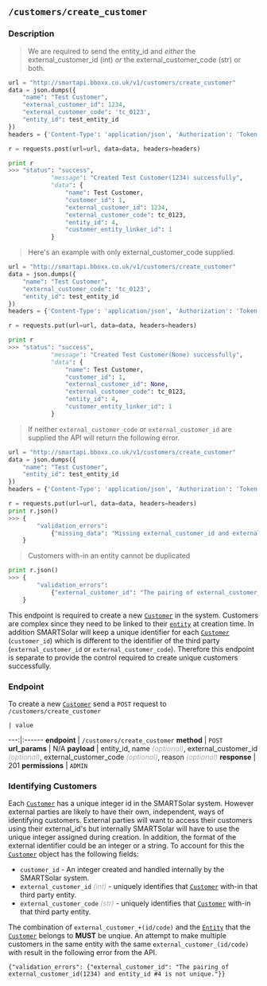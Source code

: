 ## `/customers/create_customer`
### Description

> We are required to send the entity_id and *either* the external_customer_id (int) *or* the external_customer_code (str) or both.

```python
url = "http://smartapi.bboxx.co.uk/v1/customers/create_customer"
data = json.dumps({
    "name": "Test Customer",
    "external_customer_id": 1234,
    "external_customer_code": 'tc_0123',
    "entity_id": test_entity_id
})
headers = {'Content-Type': 'application/json', 'Authorization': 'Token token=' + A_VALID_TOKEN}

r = requests.post(url=url, data=data, headers=headers)

print r
>>> "status": "success",
            "message": "Created Test Customer(1234) successfully",
            "data": {
                "name": Test Customer,
                "customer_id": 1,
                "external_customer_id": 1234,
                "external_customer_code": tc_0123,
                "entity_id": 4,
                "customer_entity_linker_id": 1
            }
```

> Here's an example with only external_customer_code supplied.

```python
url = "http://smartapi.bboxx.co.uk/v1/customers/create_customer"
data = json.dumps({
    "name": "Test Customer",
    "external_customer_code": 'tc_0123',
    "entity_id": test_entity_id
})
headers = {'Content-Type': 'application/json', 'Authorization': 'Token token=' + A_VALID_TOKEN}

r = requests.put(url=url, data=data, headers=headers)

print r
>>> "status": "success",
            "message": "Created Test Customer(None) successfully",
            "data": {
                "name": Test Customer,
                "customer_id": 1,
                "external_customer_id": None,
                "external_customer_code": tc_0123,
                "entity_id": 4,
                "customer_entity_linker_id": 1
            }
```

> If neither `external_customer_code` or `external_customer_id` are supplied the API will return the following error.

```python
url = "http://smartapi.bboxx.co.uk/v1/customers/create_customer"
data = json.dumps({
    "name": "Test Customer",
    "entity_id": test_entity_id
})
headers = {'Content-Type': 'application/json', 'Authorization': 'Token token=' + A_VALID_TOKEN}

r = requests.put(url=url, data=data, headers=headers)
print r.json()
>>> {
        "validation_errors":
            {"missing_data": "Missing external_customer_id and external_customer_code."}
    }
```

> Customers with-in an entity cannot be duplicated

```python
print r.json()
>>> {
        "validation_errors":
            {"external_customer_id": "The pairing of external_customer_id(1234) and entity_id #4 is not unique."}
    }
```
This endpoint is required to create a new <a href=/#customer>`Customer`</a> in the system. Customers are complex since they need to be linked to their  <a href=/#entity>`entity`</a> at creation time. In addition SMARTSolar will keep a unique identifier for each <a href=/#customer>`Customer`</a> (`customer_id`) which is different to the identifier of the third party (`external_customer_id` or `external_customer_code`). Therefore this endpoint is separate to provide the control required to create unique customers successfully.


### Endpoint
To create a new <a href=/#customer>`Customer`</a> send a `POST` request to `/customers/create_customer`

    | value
---:|:------
__endpoint__ | `/customers/create_customer`
__method__ | `POST`
__url_params__ | N/A
__payload__ | entity_id, name <font color="DarkGray">_(optional)_</font>, external_customer_id <font color="DarkGray">_(optional)_</font>, external_customer_code <font color="DarkGray">_(optional)_</font>, reason <font color="DarkGray">_(optional)_</font>
__response__ | 201
__permissions__ | `ADMIN`


### Identifying Customers
Each <a href=/#customer>`Customer`</a> has a unique integer id in the SMARTSolar system. However external parties are likely to have their own, independent, ways of identifying customers. External parties will want to access their customers using their external_id's but internally SMARTSolar will have to use the unique integer assigned during creation. In addition, the format of the external identifier could be an integer or a string. To account for this the <a href=/#customer>`Customer`</a> object has the following fields:

* `customer_id` - An integer created and handled internally by the SMARTSolar system.
* `external_customer_id` <font color="DarkGray">_(int)_</font> - uniquely identifies that <a href=/#customer>`Customer`</a> with-in that third party entity.
* `external_customer_code` <font color="DarkGray">_(str)_</font> - uniquely identifies that <a href=/#customer>`Customer`</a> with-in that third party entity.


The combination of `external_customer_+(id/code)` and the <a href=/#entity>`Entity`</a> that the <a href=/#customer>`Customer`</a> belongs to __MUST__ be unqiue. An attempt to make multiple customers in the same entity with the same `external_customer_(id/code)` with result in the following error from the API.

`{"validation_errors": {"external_customer_id": "The pairing of external_customer_id(1234) and entity_id #4 is not unique."}}`



